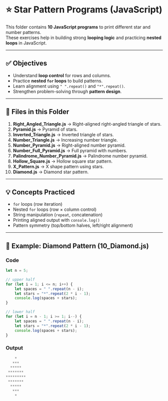# ⭐ Star Pattern Programs (JavaScript)

This folder contains **10 JavaScript programs** to print different star and number patterns.  
These exercises help in building strong **looping logic** and practicing **nested loops** in JavaScript.

---

## ✅ Objectives
- Understand **loop control** for rows and columns.  
- Practice **nested `for` loops** to build patterns.  
- Learn alignment using `" ".repeat()` and `"*".repeat()`.  
- Strengthen problem-solving through **pattern design**.  

---

## 📂 Files in this Folder

1. **Right_Angled_Triangle.js** → Right-aligned right-angled triangle of stars.  
2. **Pyramid.js** → Pyramid of stars.  
3. **Inverted_Triangle.js** → Inverted triangle of stars.  
4. **Number_Triangle.js** → Increasing number triangle.  
5. **Number_Pyramid.js** → Right-aligned number pyramid.  
6. **Number_Full_Pyramid.js** → Full pyramid with numbers.  
7. **Palindrome_Number_Pyramid.js** → Palindrome number pyramid.  
8. **Hollow_Square.js** → Hollow square star pattern.  
9. **X_Pattern.js** → X shape pattern using stars.  
10. **Diamond.js** → Diamond star pattern.  

---

## 💡 Concepts Practiced
- `for` loops (row iteration)  
- Nested `for` loops (row × column control)  
- String manipulation (`repeat`, concatenation)  
- Printing aligned output with `console.log()`  
- Pattern symmetry (top/bottom halves, left/right alignment)  

---

## 📘 Example: Diamond Pattern (10_Diamond.js)

### Code
```javascript
let n = 5;

// upper half
for (let i = 1; i <= n; i++) {
    let spaces = " ".repeat(n - i);
    let stars = "*".repeat(2 * i - 1);
    console.log(spaces + stars);
}

// lower half
for (let i = n - 1; i >= 1; i--) {
    let spaces = " ".repeat(n - i);
    let stars = "*".repeat(2 * i - 1);
    console.log(spaces + stars);
}
```
### Output
```javascript
    *    
   ***   
  *****  
 ******* 
*********
 ******* 
  *****  
   ***   
    *    

